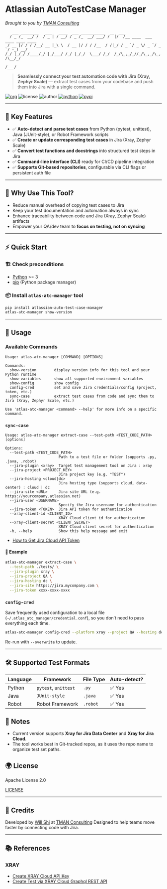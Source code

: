 # Atlassian AutoTestCase Manager

*Brought to you by [TMAN Consulting](https://en.tman.ltd)*

```text
   ___ ________   ___   ____  ___ ___________  __  ___
  / _ /_  __/ /  / _ | / __/ / _ /_  __/ ___/ /  |/  /__ ____  ___ ____ ____ ____
 / __ |/ / / /__/ __ |_\ \  / __ |/ / / /__  / /|_/ / _ `/ _ \/ _ `/ _ `/ -_) __/
/_/ |_/_/ /____/_/ |_/___/ /_/ |_/_/  \___/ /_/  /_/\_,_/_//_/\_,_/\_, /\__/_/
                                                                  /___/          
```

> **Seamlessly connect your test automation code with Jira (Xray, Zephyr Scale)** — extract test cases from your codebase and push them into Jira with a single command.

[![org](https://img.shields.io/static/v1?style=for-the-badge&label=org&message=TMAN%20Consulting&color=0061f9)](https://en.tman.ltd)
![license](https://img.shields.io/github/license/tman-lab/tman-atlassian-operator?style=for-the-badge)
![author](https://img.shields.io/static/v1?style=for-the-badge&label=author&message=will.shi@tman.ltd&color=blue)
[![python](https://img.shields.io/static/v1?style=for-the-badge&logo=python&label=Python&message=3.x&color=306ba1)](https://devguide.python.org/versions/)
[![pypi](https://img.shields.io/pypi/v/atlassian-auto-test-case-manager.svg?style=for-the-badge)](https://pypi.org/project/atlassian-auto-test-case-manager)

----

## 🚀 Key Features

- ✅ **Auto-detect and parse test cases** from Python (pytest, unittest), Java (JUnit-style), or Robot Framework scripts
- ✅ **Create or update corresponding test cases** in Jira (Xray, Zephyr Scale)
- ✅ **Convert test functions and docstrings** into structured test steps in Jira
- ✅ **Command-line interface (CLI)** ready for CI/CD pipeline integration
- ✅ **Supports Git-based repositories**, configurable via CLI flags or persistent auth file

----

## 🔧 Why Use This Tool?

- Reduce manual overhead of copying test cases to Jira
- Keep your test documentation and automation always in sync
- Enhance traceability between code and Jira (Xray, Zephyr Scale) artifacts
- Empower your QA/dev team to **focus on testing, not on syncing**

----

## ⚡️ Quick Start

### 🏗 Check preconditions

- [Python](https://www.python.org/downloads/) >= 3
- [pip](https://pip.pypa.io/en/stable/installation/) (Python package manager)

### 📦 Install `atlas-atc-manager` tool

```bash
pip install atlassian-auto-test-case-manager
atlas-atc-manager show-version
```

----

## 🧰 Usage

### Available Commands

```text
Usage: atlas-atc-manager [COMMAND] [OPTIONS]

Commands:
  show-version        display version info for this tool and your Python runtime
  show-variables      show all supported environment variables
  show-config         show config
  config-cred         set and save Jira credentials/config (project, token, etc.)
  sync-case           extract test cases from code and sync them to Jira (Xray, Zephyr Scale, etc.)

Use 'atlas-atc-manager <command> --help' for more info on a specific command.
```

### `sync-case`

```text
Usage: atlas-atc-manager extract-case --test-path <TEST_CODE_PATH> [options]

Options:
  --test-path <TEST_CODE_PATH>
                        Path to a test file or folder (supports .py, .java, .robot)
  --jira-plugin <xray>  Target test management tool on Jira : xray
  --jira-project <PROJECT_KEY>
                        Jira project key (e.g. "TEST")
  --jira-hosting <cloud|dc>
                        Jira hosting type (supports cloud, data-center) : cloud | dc
  --jira-site <URL>     Jira site URL (e.g. https://yourcompany.atlassian.net)
  --jira-user <USERNAME>
                        Specify the Jira username for authentication
  --jira-token <TOKEN>  Jira API token for authentication
  --xray-client-id <CLIENT_ID>
                        XRAY Cloud client id for authentication
  --xray-client-secret <CLIENT_SECRET>
                        XRAY Cloud client secret for authentication
  -h, --help            Show this help message and exit
```

- [How to Get Jira Cloud API Token](https://support.atlassian.com/atlassian-account/docs/manage-api-tokens-for-your-atlassian-account/#Create-an-API-token)

#### 🧪 Example

```bash
atlas-atc-manager extract-case \
  --test-path ./tests/ \
  --jira-plugin xray \
  --jira-project QA \
  --jira-hosting dc \
  --jira-site https://jira.mycompany.com \
  --jira-token xxxx-xxxx-xxxx
```

### `config-cred`

Save frequently used configuration to a local file (`~/.atlas_atc_manager/credential.conf`), so you don’t need to pass everything each time.

```bash
atlas-atc-manager config-cred --platform xray --project QA --hosting dc --jira-site https://jira.company.com --jira-token xxxx
```

Re-run with `--overwrite` to update.

----

## 🛠 Supported Test Formats

| Language | Framework            | File Type | Auto-detect? |
| -------- | -------------------- | --------- | ------------ |
| Python   | `pytest`, `unittest` | `.py`     | ✅ Yes       |
| Java     | `JUnit-style`        | `.java`   | ✅ Yes       |
| Robot    | Robot Framework      | `.robot`  | ✅ Yes       |

## 📌 Notes

- Current version supports **Xray for Jira Data Center** and **Xray for Jira Cloud**.
- The tool works best in Git-tracked repos, as it uses the repo name to organize test set paths.

## 🌍 License

Apache License 2.0

[LICENSE](https://github.com/TMAN-Lab/tman-atlassian-atc-manager?tab=Apache-2.0-1-ov-file)

----

## 📒 Credits

Developed by [Will Shi](https://profile.willshi.space/en) at [TMAN Consulting](https://en.tman.ltd)
Designed to help teams move faster by connecting code with Jira.

----

## 📚 References

### XRAY

- [Create XRAY Cloud API Key](https://docs.getxray.app/display/XRAYCLOUD/Global+Settings%3A+API+Keys#GlobalSettings:APIKeys-CreateanAPIKey)
- [Create Test via XRAY Cloud Graphql REST API](https://us.xray.cloud.getxray.app/doc/graphql/createtest.doc.html)
